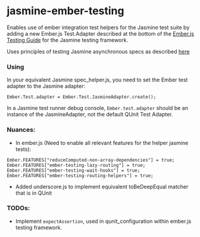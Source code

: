 jasmine-ember-testing
=====================

Enables use of ember integration test helpers for the Jasmine test suite by adding a new Ember.js Test.Adapter described at the bottom of the [Ember.js Testing Guide](http://emberjs.com/guides/testing/integration/) for the Jasmine testing framework.

Uses principles of testing Jasmine asynchronous specs as described [here](https://github.com/pivotal/jasmine/wiki/Asynchronous-specs)

### Using

In your equivalent Jasmine spec_helper.js, you need to set the Ember test adapter to the Jasmine adapter: 

```
Ember.Test.adapter = Ember.Test.JasmineAdapter.create();
```

In a Jasmine test runner debug console, ```Ember.test.adapter``` should be an instance of the JasmineAdapter, not the default QUnit Test Adapter.

### Nuances:

- In ember.js (Need to enable all relevant features for the helper jasmine tests):

```
Ember.FEATURES["reduceComputed-non-array-dependencies"] = true;
Ember.FEATURES["ember-testing-lazy-routing"] = true;
Ember.FEATURES["ember-testing-wait-hooks"] = true;
Ember.FEATURES["ember-testing-routing-helpers"] = true;
```

- Added underscore.js to implement equivalent toBeDeepEqual matcher that is in QUnit

### TODOs:

- Implement ```expectAssertion```, used in qunit_configuration within ember.js testing framework.